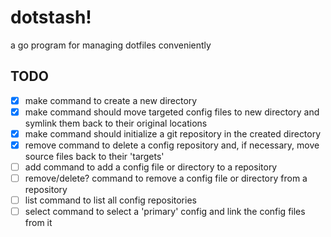 # dotstash!
a go program for managing dotfiles conveniently

## TODO

- [x] make command to create a new directory
- [x] make command should move targeted config files to new directory and symlink them back to their original locations
- [x] make command should initialize a git repository in the created directory
- [x] remove command to delete a config repository and, if necessary, move source files back to their 'targets'
- [ ] add command to add a config file or directory to a repository
- [ ] remove/delete? command to remove a config file or directory from a repository
- [ ] list command to list all config repositories
- [ ] select command to select a 'primary' config and link the config files from it
